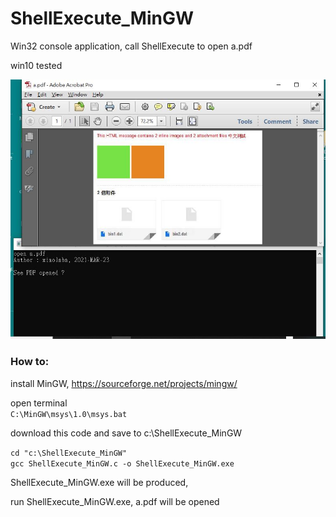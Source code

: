 # ShellExecute_MinGW

Win32 console application, call ShellExecute to open a.pdf

win10 tested

![擷取.JPG](擷取.JPG)  



### How to:

install MinGW, https://sourceforge.net/projects/mingw/  

open terminal  
`C:\MinGW\msys\1.0\msys.bat`  

download this code and save to c:\ShellExecute_MinGW  

`cd "c:\ShellExecute_MinGW"`  
`gcc ShellExecute_MinGW.c -o ShellExecute_MinGW.exe`  
  
ShellExecute_MinGW.exe will be produced,  

run ShellExecute_MinGW.exe, a.pdf will be opened  


